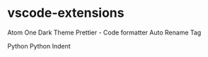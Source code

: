 # vscode-extensions
Atom One Dark Theme
Prettier - Code formatter
Auto Rename Tag

Python
Python Indent
